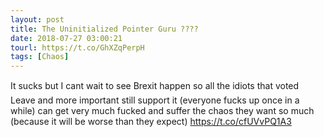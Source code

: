 ```yaml
---
layout: post
title: The Uninitialized Pointer Guru ????
date: 2018-07-27 03:00:21
tourl: https://t.co/GhXZqPerpH
tags: [Chaos]
---
```

It sucks but I cant wait to see Brexit happen so all the idiots that voted Leave and more important still support it (everyone fucks up once in a while) can get very much fucked and suffer the chaos they want so much (because it will be worse than they expect) https://t.co/cfUVvPQ1A3